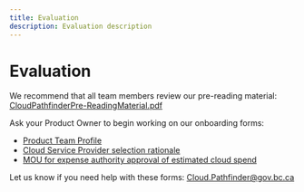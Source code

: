 ```yaml
---
title: Evaluation
description: Evaluation description
---
```


# Evaluation
We recommend that all team members review our pre-reading material: [CloudPathfinderPre-ReadingMaterial.pdf](https://github.com/bcgov/cloud-pathfinder/raw/master/devhub-content/assets/CloudPathfinderPre-ReadingMaterial.pdf)

Ask your Product Owner to begin working on our onboarding forms:
- [Product Team Profile](https://forms.gle/wnm81YNqTPWiWNix6)
- [Cloud Service Provider selection rationale](https://forms.gle/WqydVa2k2kvtWXWJ9)
- [MOU for expense authority approval of estimated cloud spend](https://forms.gle/paL8nbcim2he5rDW8)

Let us know if you need help with these forms: [Cloud.Pathfinder@gov.bc.ca](mailto:Cloud.Pathfinder@gov.bc.ca)
